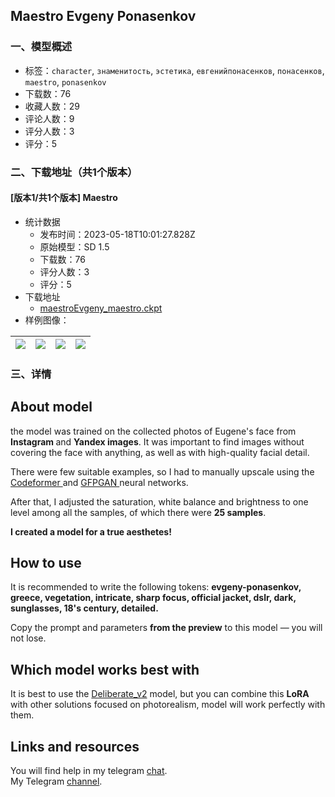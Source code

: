 ## Maestro Evgeny Ponasenkov
### 一、模型概述

- 标签：`character`, `знаменитость`, `эстетика`, `евгенийпонасенков`, `понасенков`, `maestro`, `ponasenkov`
- 下载数：76
- 收藏人数：29
- 评论人数：9
- 评分人数：3
- 评分：5

### 二、下载地址（共1个版本）

#### [版本1/共1个版本] Maestro

- 统计数据
  - 发布时间：2023-05-18T10:01:27.828Z
  - 原始模型：SD 1.5
  - 下载数：76
  - 评分人数：3
  - 评分：5
- 下载地址
  - [maestroEvgeny_maestro.ckpt](https://civitai.com/api/download/models/5902)
- 样例图像：

| <img src="https://image.civitai.com/xG1nkqKTMzGDvpLrqFT7WA/741f051c-a5ed-43be-a3cb-94bbbbcb802f/width=450/824411.jpeg" /> | <img src="https://image.civitai.com/xG1nkqKTMzGDvpLrqFT7WA/0710a79b-f9e1-4597-841c-fd280620d71b/width=450/824458.jpeg" /> | <img src="https://image.civitai.com/xG1nkqKTMzGDvpLrqFT7WA/15a9496c-55c2-435c-9174-ddde90a9ddf1/width=450/824412.jpeg" /> | <img src="https://image.civitai.com/xG1nkqKTMzGDvpLrqFT7WA/2e404dd3-a434-46a8-9f14-10c31db12819/width=450/824410.jpeg" /> |
| ---- | ---- | ---- | ---- |


### 三、详情
<h2>About model</h2><p>the model was trained on the collected photos of Eugene's face from <strong>Instagram </strong>and <strong>Yandex images</strong>. It was important to find images without covering the face with anything, as well as with high-quality facial detail.</p><p>There were few suitable examples, so I had to manually upscale using the <a target="_blank" rel="ugc" href="https://replicate.com/sczhou/codeformer">Codeformer </a>and <a target="_blank" rel="ugc" href="https://replicate.com/tencentarc/gfpgan">GFPGAN </a>neural networks.</p><p>After that, I adjusted the saturation, white balance and brightness to one level among all the samples, of which there were <strong>25 samples</strong>.</p><p><strong>I created a model for a true aesthetes!</strong></p><h2>How to use</h2><p>It is recommended to write the following tokens: <strong>evgeny-ponasenkov, greece, vegetation, intricate, sharp focus, official jacket, dslr, dark, sunglasses, 18's century, detailed.</strong></p><p>Copy the prompt and parameters <strong>from the preview</strong> to this model — you will not lose.</p><h2>Which model works best with</h2><p>It is best to use the <a target="_blank" rel="ugc" href="https://civitai.com/models/4823/deliberate">Deliberate_v2</a> model, but you can combine this <strong>LoRA </strong>with other solutions focused on photorealism, model will work perfectly with them.</p><h2>Links and resources</h2><p>You will find help in my telegram <a target="_blank" rel="ugc" href="https://t.me/yiu_chat">chat</a>.<br />My Telegram <a target="_blank" rel="ugc" href="https://t.me/neuro_yiu">channel</a>.</p>